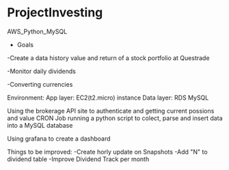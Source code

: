 # ProjectInvesting
 AWS_Python_MySQL

- Goals

-Create a data history value and return of a stock portfolio at Questrade

-Monitor daily dividends 

-Converting currencies


Environment:
App layer: EC2(t2.micro) instance
Data layer: RDS MySQL 

Using the brokerage API site to authenticate and getting current possions and value
CRON Job running a python script to colect, parse and insert data into a MySQL database

Using grafana to create a dashboard

Things to be improved:
-Create horly update on Snapshots
-Add "N" to dividend table
-Improve Dividend Track per month
